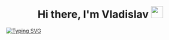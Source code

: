 <h1 align="center">Hi there, I'm <a target="_blank">Vladislav</a> 
<img src="https://github.com/blackcater/blackcater/raw/main/images/Hi.gif" height="32"/></h1>

<a href="https://git.io/typing-svg"><img src="https://readme-typing-svg.herokuapp.com?font=Fira+Code&pause=1000&color=7147F7&width=435&lines=MIPT+computer+science+student" alt="Typing SVG" align="center"/></a>
